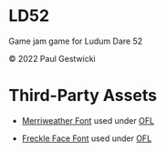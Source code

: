 # LD52

Game jam game for Ludum Dare 52

&copy; 2022 Paul Gestwicki

# Third-Party Assets

- [Merriweather Font](https://fonts.google.com/specimen/Merriweather) used under [OFL](assets/fonts/Merriweather-OFL.txt)

- [Freckle Face Font](https://fonts.google.com/specimen/Freckle+Face) used under [OFL](assets/fonts/FreckleFace-OFL.txt)